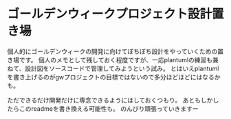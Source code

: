 # ゴールデンウィークプロジェクト設計置き場

個人的にゴールデンウィークの開発に向けてぼちぼち設計をやっていくための置き場です。
個人のメモとして残しておく程度ですが、一応plantumlの練習も兼ねて、設計図をソースコードで管理してみようという試み。
とはいえplantumlを書き上げるのがgwプロジェクトの目標ではないので多分ほどほどにはなるかも。

ただできるだけ開発だけに専念できるようにはしておくつもり。
あともしかしたらこのreadmeを書き換える可能性も。
のんびり頑張っていきますー
